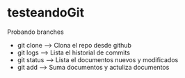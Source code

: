 # testeandoGit
Probando branches
- git clone  --> Clona el repo desde github
- git logs --> Lista el historial de commits
- git status --> Lista el documentos nuevos y modificados
- git add    --> Suma documentos y actuliza documentos
